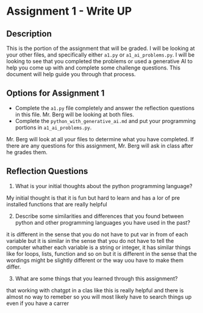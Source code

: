 # Assignment 1 - Write UP

## Description
This is the portion of the assignment that will be graded.  I will be looking at your other files, and specifically either `a1.py` or `a1_ai_problems.py`.  I will be looking to see that you completed the problems or used a generative AI to help you come up with and complete some challenge questions.  This document will help guide you through that process.

## Options for Assignment 1
- Complete the `a1.py` file completely and answer the reflection questions in this file.  Mr. Berg will be looking at both files.
- Complete the `python_with_generative_ai.md` and put your programming portions in `a1_ai_problems.py`.

Mr. Berg will look at all your files to determine what you have completed.  If there are any questions for this assignment, Mr. Berg will ask in class after he grades them.


## Reflection Questions

1. What is your initial thoughts about the python programming language?

My initial thought is that it is fun but hard to learn and has a lor of pre installed functions that are really helpful

2. Describe some similarities and differences that you found between python and other programming languages you have used in the past?

it is different in the sense that you do not have to put var in from of each variable but it is similar in the sense that you do not have to tell the computer whather each variable is a string or integer, it has similar things like for loops, lists, function and so on but it is different in the sense that the wordings might be slightly different or the way uou have to make them differ.

3. What are some things that you learned through this assignment?

that working with chatgpt in a clas like this is really helpful and there is almost no way to remeber so you will most likely have to search things up even if you have a carrer